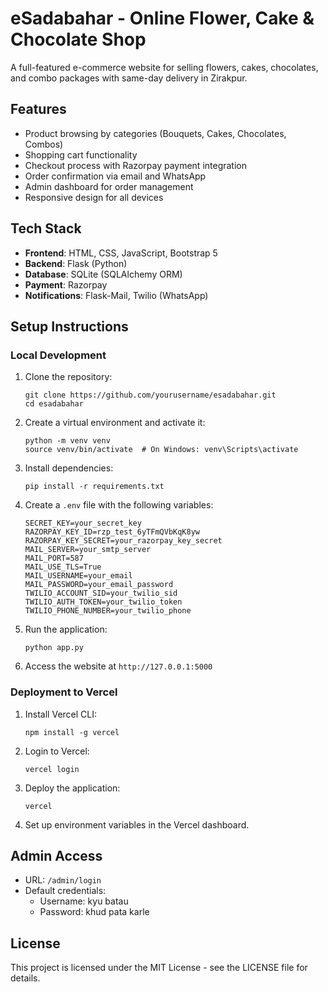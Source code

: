 # eSadabahar - Online Flower, Cake & Chocolate Shop

A full-featured e-commerce website for selling flowers, cakes, chocolates, and combo packages with same-day delivery in Zirakpur.

## Features

- Product browsing by categories (Bouquets, Cakes, Chocolates, Combos)
- Shopping cart functionality
- Checkout process with Razorpay payment integration
- Order confirmation via email and WhatsApp
- Admin dashboard for order management
- Responsive design for all devices

## Tech Stack

- **Frontend**: HTML, CSS, JavaScript, Bootstrap 5
- **Backend**: Flask (Python)
- **Database**: SQLite (SQLAlchemy ORM)
- **Payment**: Razorpay
- **Notifications**: Flask-Mail, Twilio (WhatsApp)

## Setup Instructions

### Local Development

1. Clone the repository:
   ```
   git clone https://github.com/yourusername/esadabahar.git
   cd esadabahar
   ```

2. Create a virtual environment and activate it:
   ```
   python -m venv venv
   source venv/bin/activate  # On Windows: venv\Scripts\activate
   ```

3. Install dependencies:
   ```
   pip install -r requirements.txt
   ```

4. Create a `.env` file with the following variables:
   ```
   SECRET_KEY=your_secret_key
   RAZORPAY_KEY_ID=rzp_test_6yTFmQVbKqK8yw
   RAZORPAY_KEY_SECRET=your_razorpay_key_secret
   MAIL_SERVER=your_smtp_server
   MAIL_PORT=587
   MAIL_USE_TLS=True
   MAIL_USERNAME=your_email
   MAIL_PASSWORD=your_email_password
   TWILIO_ACCOUNT_SID=your_twilio_sid
   TWILIO_AUTH_TOKEN=your_twilio_token
   TWILIO_PHONE_NUMBER=your_twilio_phone
   ```

5. Run the application:
   ```
   python app.py
   ```

6. Access the website at `http://127.0.0.1:5000`

### Deployment to Vercel

1. Install Vercel CLI:
   ```
   npm install -g vercel
   ```

2. Login to Vercel:
   ```
   vercel login
   ```

3. Deploy the application:
   ```
   vercel
   ```

4. Set up environment variables in the Vercel dashboard.

## Admin Access

- URL: `/admin/login`
- Default credentials:
  - Username: kyu batau
  - Password: khud pata karle 

## License

This project is licensed under the MIT License - see the LICENSE file for details. 